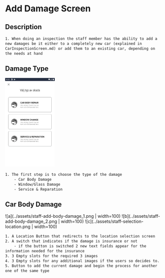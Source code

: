 # Add Damage Screen

## Description

    1. When doing an inspection the staff member has the ability to add a new damages be it either to a completely new car (explained in CarInspectionScreen.md) or add them to an existing car, depending on the needs at hand

## Damage Type

<img src="../assets/staff-add-damage.png" style="max-width: 32%" />

    1. The first step is to choose the type of the damage
        - Car Body Damage
        - Window/Glass Damage
        - Service & Reparation

## Car Body Damage

<!--
<img src="../assets/staff-add-body-damage_1.png" style="max-width: 32%" />
<img src="../assets/staff-add-body-damage_2.png" style="max-width: 32%" />
<img src="../assets/staff-selection-location.png" style="max-width: 32%" /> -->

![a](../assets/staff-add-body-damage_1.png | width=100)
![b](../assets/staff-add-body-damage_2.png | width=100)
![c](../assets/staff-selection-location.png | width=100)

    1. A Location Button that redirects to the location selection screen
    2. A switch that indicates if the damage is insurance or not
        - if the button is switched 2 new text fields appear for the information needed for the insurance
    3. 3 Empty slots for the required 3 images
    4. 3 Empty slots for any additional images if the users so decides to.
    5. Button to add the current damage and begin the process for another one of the same type

